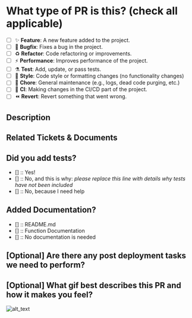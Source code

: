 # What type of PR is this? (check all applicable)
- [ ] :sparkles: **Feature**: A new feature added to the project.
- [ ] :bug: **Bugfix**: Fixes a bug in the project.
- [ ] :recycle: **Refactor**: Code refactoring or improvements.
- [ ] :zap: **Performance**: Improves performance of the project.
- [ ] :alembic: **Test**: Add, update, or pass tests.
- [ ] :art: **Style**: Code style or formatting changes (no functionality changes)
- [ ] :rotating_light: **Chore**: General maintenance (e.g., logs, dead code purging, etc.)
- [ ] :construction_worker: **CI**: Making changes in the CI/CD part of the project.
- [ ] :rewind: **Revert**: Revert something that went wrong.

## Description

## Related Tickets & Documents

## Did you add tests?
- [] :: Yes!
- [] :: No, and this is why: *please replace this line with details why tests have not been included*
- [] :: No, because I need help

## Added Documentation?
- [] :: README.md
- [] :: Function Documentation
- [] :: No documentation is needed

## [Optional] Are there any post deployment tasks we need to perform?

## [Optional] What gif best describes this PR and how it makes you feel?
![alt_text](gif_link)